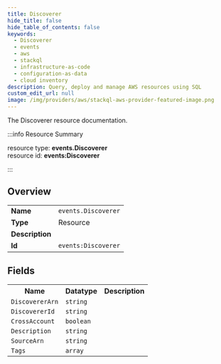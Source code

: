 ```yaml
---
title: Discoverer
hide_title: false
hide_table_of_contents: false
keywords:
  - Discoverer
  - events
  - aws
  - stackql
  - infrastructure-as-code
  - configuration-as-data
  - cloud inventory
description: Query, deploy and manage AWS resources using SQL
custom_edit_url: null
image: /img/providers/aws/stackql-aws-provider-featured-image.png
---
```

The Discoverer resource documentation.

:::info Resource Summary

<div class="row">
<div class="providerDocColumn">
<span>resource type:&nbsp;<b>events.Discoverer</b></span><br />
<span>resource id:&nbsp;<b>events:Discoverer</b></span><br />
</div>
</div>

:::

## Overview
<table><tbody>
<tr><td><b>Name</b></td><td><code>events.Discoverer</code></td></tr>
<tr><td><b>Type</b></td><td>Resource</td></tr>
<tr><td><b>Description</b></td><td></td></tr>
<tr><td><b>Id</b></td><td><code>events:Discoverer</code></td></tr>
</tbody></table>

## Fields
<table><tbody>
<tr><th>Name</th><th>Datatype</th><th>Description</th></tr>
<tr><td><code>DiscovererArn</code></td><td><code>string</code></td><td></td></tr><tr><td><code>DiscovererId</code></td><td><code>string</code></td><td></td></tr><tr><td><code>CrossAccount</code></td><td><code>boolean</code></td><td></td></tr><tr><td><code>Description</code></td><td><code>string</code></td><td></td></tr><tr><td><code>SourceArn</code></td><td><code>string</code></td><td></td></tr><tr><td><code>Tags</code></td><td><code>array</code></td><td></td></tr>
</tbody></table>